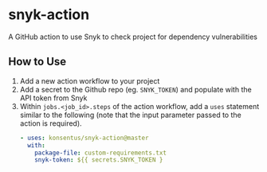 # snyk-action

A GitHub action to use Snyk to check project for dependency vulnerabilities

## How to Use
1. Add a new action workflow to your project
3. Add a secret to the Github repo (eg. `SNYK_TOKEN`) and populate with the API token from Snyk
4. Within `jobs.<job_id>.steps` of the action workflow, add a `uses` statement similar to the following (note that the input parameter passed to the action is required).
   ```yml
   - uses: konsentus/snyk-action@master
     with:
       package-file: custom-requirements.txt
       snyk-token: ${{ secrets.SNYK_TOKEN }
   ```

